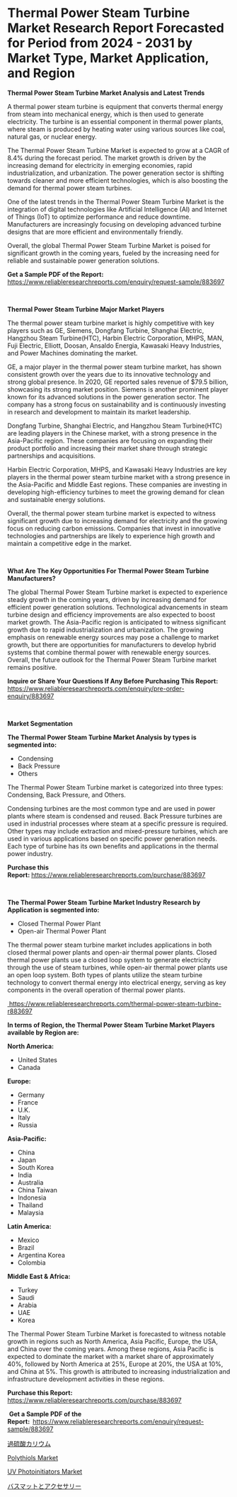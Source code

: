 <p><h1>Thermal Power Steam Turbine Market Research Report Forecasted for Period from 2024 -  2031 by Market Type, Market Application, and Region</h1></p><p><strong>Thermal Power Steam Turbine Market Analysis and Latest Trends</strong></p>
<p><p>A thermal power steam turbine is equipment that converts thermal energy from steam into mechanical energy, which is then used to generate electricity. The turbine is an essential component in thermal power plants, where steam is produced by heating water using various sources like coal, natural gas, or nuclear energy.</p><p>The Thermal Power Steam Turbine Market is expected to grow at a CAGR of 8.4% during the forecast period. The market growth is driven by the increasing demand for electricity in emerging economies, rapid industrialization, and urbanization. The power generation sector is shifting towards cleaner and more efficient technologies, which is also boosting the demand for thermal power steam turbines.</p><p>One of the latest trends in the Thermal Power Steam Turbine Market is the integration of digital technologies like Artificial Intelligence (AI) and Internet of Things (IoT) to optimize performance and reduce downtime. Manufacturers are increasingly focusing on developing advanced turbine designs that are more efficient and environmentally friendly.</p><p>Overall, the global Thermal Power Steam Turbine Market is poised for significant growth in the coming years, fueled by the increasing need for reliable and sustainable power generation solutions.</p></p>
<p><strong>Get a Sample PDF of the Report:&nbsp;</strong> <a href="https://www.reliableresearchreports.com/enquiry/request-sample/883697">https://www.reliableresearchreports.com/enquiry/request-sample/883697</a></p>
<p>&nbsp;</p>
<p><strong>Thermal Power Steam Turbine Major Market Players</strong></p>
<p><p>The thermal power steam turbine market is highly competitive with key players such as GE, Siemens, Dongfang Turbine, Shanghai Electric, Hangzhou Steam Turbine(HTC), Harbin Electric Corporation, MHPS, MAN, Fuji Electric, Elliott, Doosan, Ansaldo Energia, Kawasaki Heavy Industries, and Power Machines dominating the market.</p><p>GE, a major player in the thermal power steam turbine market, has shown consistent growth over the years due to its innovative technology and strong global presence. In 2020, GE reported sales revenue of $79.5 billion, showcasing its strong market position. Siemens is another prominent player known for its advanced solutions in the power generation sector. The company has a strong focus on sustainability and is continuously investing in research and development to maintain its market leadership.</p><p>Dongfang Turbine, Shanghai Electric, and Hangzhou Steam Turbine(HTC) are leading players in the Chinese market, with a strong presence in the Asia-Pacific region. These companies are focusing on expanding their product portfolio and increasing their market share through strategic partnerships and acquisitions.</p><p>Harbin Electric Corporation, MHPS, and Kawasaki Heavy Industries are key players in the thermal power steam turbine market with a strong presence in the Asia-Pacific and Middle East regions. These companies are investing in developing high-efficiency turbines to meet the growing demand for clean and sustainable energy solutions.</p><p>Overall, the thermal power steam turbine market is expected to witness significant growth due to increasing demand for electricity and the growing focus on reducing carbon emissions. Companies that invest in innovative technologies and partnerships are likely to experience high growth and maintain a competitive edge in the market.</p></p>
<p>&nbsp;</p>
<p><strong>What Are The Key Opportunities For Thermal Power Steam Turbine Manufacturers?</strong></p>
<p><p>The global Thermal Power Steam Turbine market is expected to experience steady growth in the coming years, driven by increasing demand for efficient power generation solutions. Technological advancements in steam turbine design and efficiency improvements are also expected to boost market growth. The Asia-Pacific region is anticipated to witness significant growth due to rapid industrialization and urbanization. The growing emphasis on renewable energy sources may pose a challenge to market growth, but there are opportunities for manufacturers to develop hybrid systems that combine thermal power with renewable energy sources. Overall, the future outlook for the Thermal Power Steam Turbine market remains positive.</p></p>
<p><strong>Inquire or Share Your Questions If Any Before Purchasing This Report:</strong> <a href="https://www.reliableresearchreports.com/enquiry/pre-order-enquiry/883697">https://www.reliableresearchreports.com/enquiry/pre-order-enquiry/883697</a></p>
<p>&nbsp;</p>
<p><strong>Market Segmentation</strong></p>
<p><strong>The Thermal Power Steam Turbine Market Analysis by types is segmented into:</strong></p>
<p><ul><li>Condensing</li><li>Back Pressure</li><li>Others</li></ul></p>
<p><p>The Thermal Power Steam Turbine market is categorized into three types: Condensing, Back Pressure, and Others. </p><p>Condensing turbines are the most common type and are used in power plants where steam is condensed and reused. Back Pressure turbines are used in industrial processes where steam at a specific pressure is required. Other types may include extraction and mixed-pressure turbines, which are used in various applications based on specific power generation needs. Each type of turbine has its own benefits and applications in the thermal power industry.</p></p>
<p><strong>Purchase this Report:&nbsp;</strong><a href="https://www.reliableresearchreports.com/purchase/883697">https://www.reliableresearchreports.com/purchase/883697</a></p>
<p>&nbsp;</p>
<p><strong>The Thermal Power Steam Turbine Market Industry Research by Application is segmented into:</strong></p>
<p><ul><li>Closed Thermal Power Plant</li><li>Open-air Thermal Power Plant</li></ul></p>
<p><p>The thermal power steam turbine market includes applications in both closed thermal power plants and open-air thermal power plants. Closed thermal power plants use a closed loop system to generate electricity through the use of steam turbines, while open-air thermal power plants use an open loop system. Both types of plants utilize the steam turbine technology to convert thermal energy into electrical energy, serving as key components in the overall operation of thermal power plants.</p></p>
<p><a href="https://www.reliableresearchreports.com/thermal-power-steam-turbine-r883697">&nbsp;https://www.reliableresearchreports.com/thermal-power-steam-turbine-r883697</a></p>
<p><strong>In terms of Region, the Thermal Power Steam Turbine Market Players available by Region are:</strong></p>
<p>
    <p> <strong> North America: </strong>
        <ul>
            <li>United States</li>
            <li>Canada</li>
        </ul>
        </p> 
    <p> <strong> Europe: </strong>
        <ul>
            <li>Germany</li>
            <li>France</li>
            <li>U.K.</li>
            <li>Italy</li>
            <li>Russia</li>
        </ul>
        </p> 
    <p> <strong> Asia-Pacific: </strong>
        <ul>
            <li>China</li>
            <li>Japan</li>
            <li>South Korea</li>
            <li>India</li>
            <li>Australia</li>
            <li>China Taiwan</li>
            <li>Indonesia</li>
            <li>Thailand</li>
            <li>Malaysia</li>
        </ul>
        </p> 
    <p> <strong> Latin America: </strong>
        <ul>
            <li>Mexico</li>
            <li>Brazil</li>
            <li>Argentina Korea</li>
            <li>Colombia</li>
        </ul>
        </p> 
    <p> <strong> Middle East & Africa: </strong>
        <ul>
            <li>Turkey</li>
            <li>Saudi</li>
            <li>Arabia</li>
            <li>UAE</li>
            <li>Korea</li>
        </ul>
    </p>
    </p>
<p><p>The Thermal Power Steam Turbine Market is forecasted to witness notable growth in regions such as North America, Asia Pacific, Europe, the USA, and China over the coming years. Among these regions, Asia Pacific is expected to dominate the market with a market share of approximately 40%, followed by North America at 25%, Europe at 20%, the USA at 10%, and China at 5%. This growth is attributed to increasing industrialization and infrastructure development activities in these regions.</p></p>
<p><strong>Purchase this Report: </strong><a href="https://www.reliableresearchreports.com/purchase/883697">https://www.reliableresearchreports.com/purchase/883697</a></p>
<p>&nbsp;<strong>Get a Sample PDF of the Report:&nbsp;&nbsp;</strong><a href="https://www.reliableresearchreports.com/enquiry/request-sample/883697">https://www.reliableresearchreports.com/enquiry/request-sample/883697</a></p>
<p><strong></strong></p>
<p><p><a href="https://medium.com/@juliafadel1922/%E9%81%8E%E3%83%9E%E3%83%B3%E3%82%AC%E3%83%B3%E9%85%B8%E3%82%AB%E3%83%AA%E3%82%A6%E3%83%A0%E5%B8%82%E5%A0%B4-%E7%A8%AE%E9%A1%9E-%E7%94%A8%E9%80%94-%E3%81%8A%E3%82%88%E3%81%B3%E5%9C%B0%E7%90%86%E3%81%AB%E3%82%88%E3%82%8B%E5%8C%85%E6%8B%AC%E7%9A%84%E8%A9%95%E4%BE%A1-b78af44dacfe">過硫酸カリウム</a></p><p><a href="https://issuu.com/reportprime-2/docs/polythiols-market-size-2030.pptx">Polythiols Market</a></p><p><a href="https://issuu.com/reportprime-2/docs/uv-photoinitiators-market-size-2030.pptx">UV Photoinitiators Market</a></p><p><a href="https://medium.com/@laceyzemlak1/%E9%A2%A8%E5%91%82%E6%95%B7%E3%81%A8%E3%82%A2%E3%82%AF%E3%82%BB%E3%82%B5%E3%83%AA%E3%83%BC%E5%B8%82%E5%A0%B4%E8%AA%BF%E6%9F%BB%E3%83%AC%E3%83%9D%E3%83%BC%E3%83%88-%E3%81%9D%E3%81%AE%E6%AD%B4%E5%8F%B2%E3%81%A82031%E5%B9%B4%E3%81%BE%E3%81%A7%E3%81%AE%E4%BA%88%E6%B8%AC-e96a00bb0759">バスマットとアクセサリー</a></p></p>